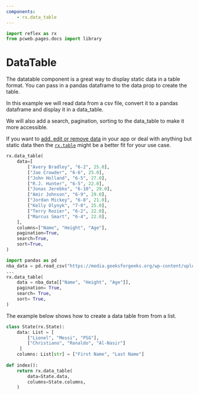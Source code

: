 ```yaml
---
components:
    - rx.data_table
---
```


```python exec
import reflex as rx
from pcweb.pages.docs import library
```

# DataTable

The datatable component is a great way to display static data in a table format.
You can pass in a pandas dataframe to the data prop to create the table.

In this example we will read data from a csv file, convert it to a pandas dataframe and display it in a data_table.

We will also add a search, pagination, sorting to the data_table to make it more accessible.

If you want to [add, edit or remove data]({library.tables_and_data_grids.table.path}) in your app or deal with anything but static data then the [`rx.table`]({library.tables_and_data_grids.table.path}) might be a better fit for your use case.


```python demo box
rx.data_table(
    data=[
        ["Avery Bradley", "6-2", 25.0],
        ["Jae Crowder", "6-6", 25.0],
        ["John Holland", "6-5", 27.0],
        ["R.J. Hunter", "6-5", 22.0],
        ["Jonas Jerebko", "6-10", 29.0],
        ["Amir Johnson", "6-9", 29.0],
        ["Jordan Mickey", "6-8", 21.0],
        ["Kelly Olynyk", "7-0", 25.0],
        ["Terry Rozier", "6-2", 22.0],
        ["Marcus Smart", "6-4", 22.0],
    ],
    columns=["Name", "Height", "Age"],
    pagination=True,
    search=True,
    sort=True,
)
```

```python
import pandas as pd
nba_data = pd.read_csv("https://media.geeksforgeeks.org/wp-content/uploads/nba.csv")
...
rx.data_table(
    data = nba_data[["Name", "Height", "Age"]],
    pagination= True,
    search= True,
    sort= True,
)  
```

The example below shows how to create a data table from from a list.

```python
class State(rx.State):
    data: List = [
        ["Lionel", "Messi", "PSG"],
        ["Christiano", "Ronaldo", "Al-Nasir"]
     ]
    columns: List[str] = ["First Name", "Last Name"]
    
def index():  
    return rx.data_table(
        data=State.data,
        columns=State.columns,
    )   
```
